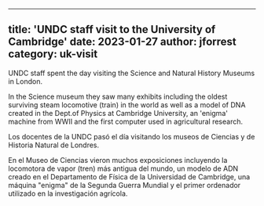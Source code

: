 
---
title: 'UNDC staff visit to the University of Cambridge'
date: 2023-01-27
author: jforrest
category: uk-visit
---


UNDC staff spent the day visiting the Science and Natural History Museums in London. 

In the Science museum they saw many exhibits including the oldest surviving steam locomotive (train) in the world as well as a model of DNA created in the Dept.of Physics at Cambridge University, an 'enigma' machine from WWII and the first computer used in agricultural research.


Los docentes de la UNDC pasó el día visitando los museos de Ciencias y de Historia Natural de Londres. 

En el Museo de Ciencias vieron muchos exposiciones incluyendo la locomotora de vapor (tren) más antigua del mundo, un modelo de ADN creado en el Departamento de Física de la Universidad de Cambridge, una máquina "enigma" de la Segunda Guerra Mundial y el primer ordenador utilizado en la investigación agrícola.

